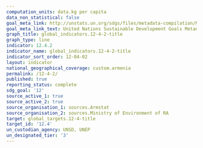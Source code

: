 ```yaml
---
computation_units: data.kg per capita
data_non_statistical: false
goal_meta_link: http://unstats.un.org/sdgs/files/metadata-compilation/Metadata-Goal-12.pdf
goal_meta_link_text: United Nations Sustainable Development Goals Metadata (pdf 782kB)
graph_title: global_indicators.12-4-2-title
graph_type: line
indicator: 12.4.2
indicator_name: global_indicators.12-4-2-title
indicator_sort_order: 12-04-02
layout: indicator
national_geographical_coverage: custom.armenia
permalink: /12-4-2/
published: true
reporting_status: complete
sdg_goal: '12'
source_active_1: true
source_active_2: true
source_organisation_1: sources.Armstat
source_organisation_2: sources.Ministry of Environment of RA
target: global_targets.12-4-title
target_id: '12.4'
un_custodian_agency: UNSD, UNEP
un_designated_tier: '3'
---
```

